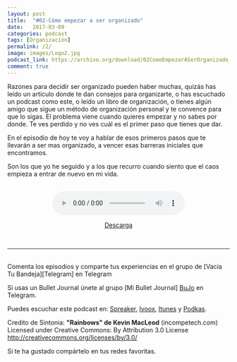 ```yaml
---
layout: post
title:  "#02-Cómo empezar a ser organizado"
date:   2017-03-09 
categories: podcast
tags: [Organización]
permalink: /2/
image: images/Logo2.jpg
podcast_link: https://archive.org/download/02ComoEmpezarASerOrganizado_201704/02-Como%20empezar%20a%20ser%20organizado.mp3
comment: true
---
```



Razones para decidir ser organizado pueden haber muchas, quizás has leído un artículo donde te dan consejos para organizarte, o has escuchado un podcast como este, o leído un libro de organización, o tienes algún amigo que sigue un método de organización personal y te convence para que lo sigas. El problema viene cuando quieres empezar y no sabes por donde. Te ves perdido y no ves cuál es el primer paso que tienes que dar. 

En el episodio de hoy te voy a hablar de esos primeros pasos que te llevarán a ser mas organizado, a vencer esas barreras iniciales que encontramos.

Son los que yo he seguido y a los que recurro cuando siento que el caos empieza a entrar de nuevo en mi vida.

<br>
<center>
<audio controls>
  <source src="{{ page.podcast_link }}" type="audio/mp3">
</center>
<center>
</audio>

[Descarga][mp3]

</center>
<br>


___

<br>
Comenta los episodios y comparte tus experiencias en el grupo de [Vacía Tu Bandeja][Telegram] en Telegram

Si usas un Bullet Journal únete al grupo [Mi Bullet Journal] [BuJo] en Telegram.

Puedes escuchar este podcast en:
[Spreaker][Spreaker], [Ivoox][Ivoox], [Itunes][Itunes] y [Podkas][Podkas]. 



Credito de Sintonia:
**"Rainbows" de Kevin MacLeod** (incompetech.com)
Licensed under Creative Commons: By Attribution 3.0 License
http://creativecommons.org/licenses/by/3.0/

Si te ha gustado compártelo en tus redes favoritas.

[TapeWrite]: https://tapewrite.com/@vacia_tu_bandeja/
[Spreaker]: https://www.spreaker.com/show/2177636
[Ivoox]: http://www.ivoox.com/podcast-vacia-tu-bandeja_sq_f1388960_1.html
[Itunes]: https://itunes.apple.com/es/podcast/vac%C3%ADa-tu-bandeja/id1212390900?mt=2
[Podkas]: http://www.podkas.com/directorio/vacia-tu-bandeja-de-lormez16/
[Telegram]: http://t.me/Vaciatubandeja 
[BuJo]: http://t.me/miBulletJournal
[mp3]: https://archive.org/download/02ComoEmpezarASerOrganizado_201704/02-Como%20empezar%20a%20ser%20organizado.mp3